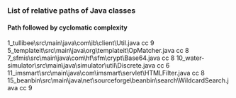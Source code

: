 ### List of relative paths of Java classes
#### Path followed by cyclomatic complexity
1_tullibee\src\main\java\com\ib\client\Util.java cc 9
5_templateit\src\main\java\org\templateit\OpMatcher.java cc 8
7_sfmis\src\main\java\com\hf\sfm\crypt\Base64.java cc 8
10_water-simulator\src\main\java\simulator\util\Discrete.java cc 6
11_imsmart\src\main\java\com\imsmart\servlet\HTMLFilter.java cc 8
15_beanbin\src\main\java\net\sourceforge\beanbin\search\WildcardSearch.java cc 9